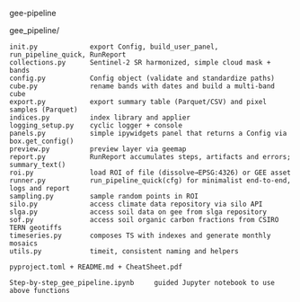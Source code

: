 gee-pipeline


gee_pipeline/

    init.py			    export Config, build_user_panel, run_pipeline_quick, RunReport
    collections.py 		Sentinel-2 SR harmonized, simple cloud mask + bands
    config.py		    Config object (validate and standardize paths)
    cube.py			    rename bands with dates and build a multi-band cube
    export.py		    export summary table (Parquet/CSV) and pixel samples (Parquet)
    indices.py		    index library and applier
    logging_setup.py	cyclic logger + console
    panels.py		    simple ipywidgets panel that returns a Config via box.get_config()
    preview.py		    preview layer via geemap
    report.py		    RunReport accumulates steps, artifacts and errors; summary_text()
    roi.py			    load ROI of file (dissolve→EPSG:4326) or GEE asset
    runner.py		    run_pipeline_quick(cfg) for minimalist end-to-end, logs and report
    sampling.py		    sample random points in ROI
    silo.py			    access climate data repository via silo API
    slga.py			    access soil data on gee from slga repository
    sof.py			    access soil organic carbon fractions from CSIRO TERN geotiffs
    timeseries.py		composes TS with indexes and generate monthly mosaics
    utils.py		    timeit, consistent naming and helpers
    
    pyproject.toml + README.md + CheatSheet.pdf

    Step-by-step_gee_pipeline.ipynb		guided Jupyter notebook to use above functions
